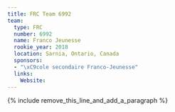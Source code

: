 ```yaml
---
title: FRC Team 6992
team:
  type: FRC
  number: 6992
  name: Franco Jeunesse
  rookie_year: 2018
  location: Sarnia, Ontario, Canada
  sponsors:
  - "\xC9cole secondaire Franco-Jeunesse"
  links:
    Website:
---
```


{% include remove_this_line_and_add_a_paragraph %}